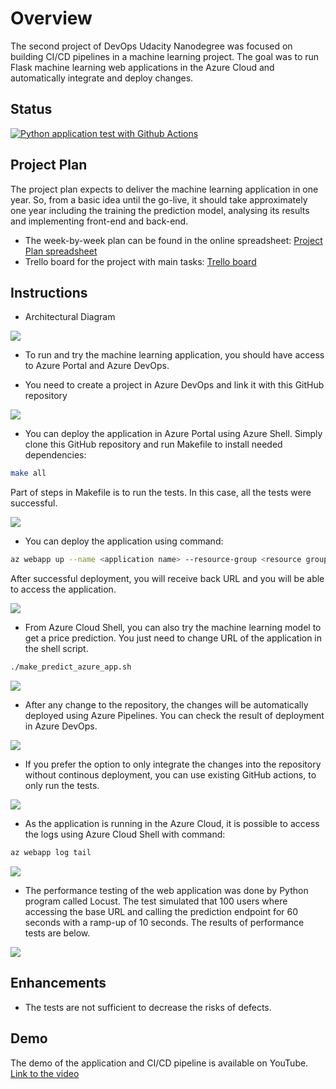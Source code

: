 # Overview

The second project of DevOps Udacity Nanodegree was focused on building CI/CD pipelines in a machine learning project. The goal was to run Flask machine learning web applications in the Azure Cloud and automatically integrate and deploy changes.

## Status

[![Python application test with Github Actions](https://github.com/lengyellukas/devops_nano_pipeline/actions/workflows/pythonapp.yml/badge.svg)](https://github.com/lengyellukas/devops_nano_pipeline/actions/workflows/pythonapp.yml)

## Project Plan
The project plan expects to deliver the machine learning application in one year. So, from a basic idea until the go-live, it should take approximately one year including the training the prediction model, analysing its results and implementing front-end and back-end.

* The week-by-week plan can be found in the online spreadsheet: [Project Plan spreadsheet](https://docs.google.com/spreadsheets/d/1NQyCdQkhMzS_OXzM_0zBACwfOxT06Md75_RDT5klGmc/edit#gid=1348135932])
* Trello board for the project with main tasks: [Trello board](https://trello.com/b/14yYiJMS/project-tasks)

## Instructions

* Architectural Diagram

![](screenshots/diagram.png)

* To run and try the machine learning application, you should have access to Azure Portal and Azure DevOps.


* You need to create a project in Azure DevOps and link it with this GitHub repository

![](screenshots/azure_devops_project.png)

* You can deploy the application in Azure Portal using Azure Shell. Simply clone this GitHub repository and run Makefile to install needed dependencies:
```bash
make all
```
 Part of steps in Makefile is to run the tests. In this case, all the tests were successful.

![](screenshots/test_passed_shell.png)


* You can deploy the application using command: 
```bash
az webapp up --name <application name> --resource-group <resource group name> --runtime "PYTHON:3.7"
```
After successful deployment, you will receive back URL and you will be able to access the application.


![](screenshots/running_in_azure.png)



* From Azure Cloud Shell, you can also try the machine learning model to get a price prediction. You just need to change URL of the application in the shell script.
```bash
./make_predict_azure_app.sh 
```

![](screenshots/prediction.png)

* After any change to the repository, the changes will be automatically deployed using Azure Pipelines. You can check the result of deployment in Azure DevOps.

![](screenshots/deploy_azure.png)

* If you prefer the option to only integrate the changes into the repository without continous deployment, you can use existing GitHub actions, to only run the tests.

![](screenshots/github_actions.png)



* As the application is running in the Azure Cloud, it is possible to access the logs using Azure Cloud Shell with command:
```bash
az webapp log tail
```

![](screenshots/logs_azure.png)


* The performance testing of the web application was done by Python program called Locust. The test simulated that 100 users where accessing the base URL and calling the prediction endpoint for 60 seconds with a ramp-up of 10 seconds. The results of performance tests are below.

![](screenshots/locustTest.png)

> 

## Enhancements

* The tests are not sufficient to decrease the risks of defects.

## Demo 

The demo of the application and CI/CD pipeline is available on YouTube. [Link to the video](https://www.youtube.com/watch?v=SDHQR49Kbaw)


